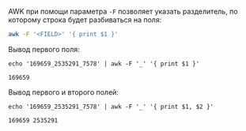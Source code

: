 
AWK при помощи параметра `-F` позволяет указать разделитель, по которому строка будет разбиваться на поля:

```bash
awk -F '<FIELD>' '{ print $1 }'
```

Вывод первого поля:

```terminal {os="linux"}
echo '169659_2535291_7578' | awk -F '_' '{ print $1 }'

169659
```

Вывод первого и второго полей:

```terminal {os="linux"}
echo '169659_2535291_7578' | awk -F '_' '{ print $1, $2 }'

169659 2535291
```
